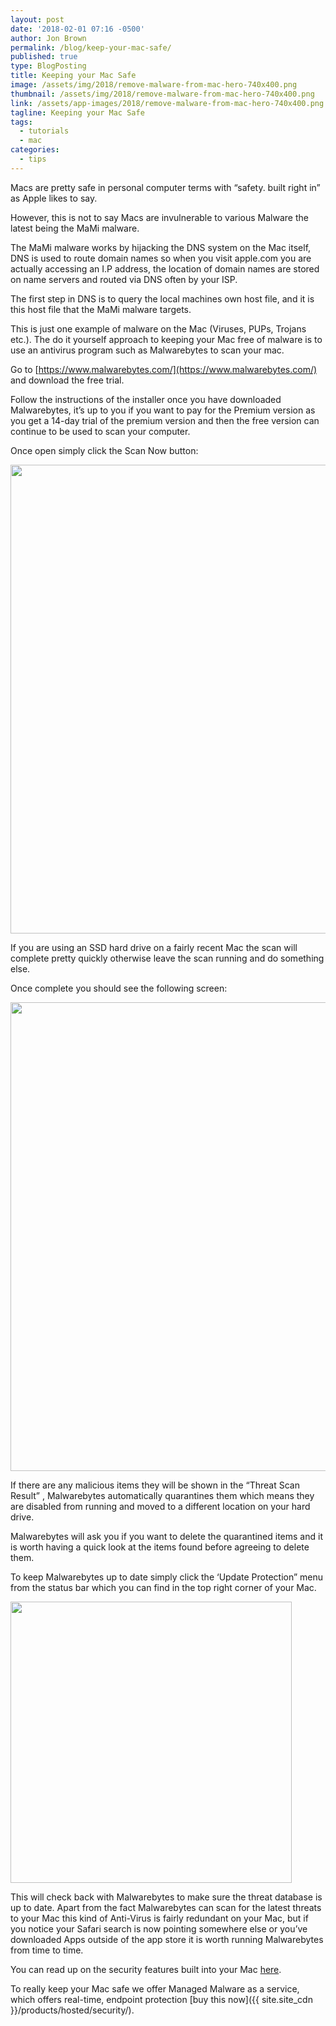 ```yaml
---
layout: post
date: '2018-02-01 07:16 -0500'
author: Jon Brown
permalink: /blog/keep-your-mac-safe/
published: true
type: BlogPosting
title: Keeping your Mac Safe
image: /assets/img/2018/remove-malware-from-mac-hero-740x400.png
thumbnail: /assets/img/2018/remove-malware-from-mac-hero-740x400.png
link: /assets/app-images/2018/remove-malware-from-mac-hero-740x400.png
tagline: Keeping your Mac Safe
tags:
  - tutorials
  - mac
categories:
  - tips
---
```

Macs are pretty safe in personal computer terms with “safety. built right in” as Apple likes to say.

However, this is not to say Macs are invulnerable to various Malware the latest being the MaMi malware.

The MaMi malware works by hijacking the DNS system on the Mac itself, DNS is used to route domain names so when you visit apple.com you are actually accessing an I.P address, the location of domain names are stored on name servers and routed via DNS often by your ISP.

The first step in DNS is to query the local machines own host file, and it is this host file that the MaMi malware targets.

This is just one example of malware on the Mac (Viruses, PUPs, Trojans etc.).
The do it yourself approach to keeping your Mac free of malware is to use an antivirus program such as Malwarebytes to scan your mac.

Go to [https://www.malwarebytes.com/](https://www.malwarebytes.com/) and download the free trial.

Follow the instructions of the installer once you have downloaded Malwarebytes, it’s up to you if you want to pay for the Premium version as you get a 14-day trial of the premium version and then the free version can continue to be used to scan your computer.

Once open simply click the Scan Now button:

<img src="{{ site.site_cdn }}/assets/img/blog/2018/macsafe/image1.png" class="img-fluid rounded m-2" width="750">

If you are using an SSD hard drive on a fairly recent Mac the scan will complete pretty quickly otherwise leave the scan running and do something else.

Once complete you should see the following screen:

<img src="{{ site.site_cdn }}/assets/img/blog/2018/macsafe/image3.png" class="img-fluid rounded m-2" width="750">

If there are any malicious items they will be shown in the “Threat Scan Result” , Malwarebytes automatically quarantines them which means they are disabled from running and moved to a different location on your hard drive.

Malwarebytes will ask you if you want to delete the quarantined items and it is worth having a quick look at the items found before agreeing to delete them.

To keep Malwarebytes up to date simply click the ‘Update Protection” menu from the status bar which you can find in the top right corner of your Mac.

<img src="{{ site.site_cdn }}/assets/img/blog/2018/macsafe/image2.png" class="img-fluid rounded m-2" width="450">

This will check back with Malwarebytes to make sure the threat database is up to date.
Apart from the fact Malwarebytes can scan for the latest threats to your Mac this kind of Anti-Virus is fairly redundant on your Mac, but if you notice your Safari search is now pointing somewhere else or you’ve downloaded Apps outside of the app store it is worth running Malwarebytes from time to time.

You can read up on the security features built into your Mac [here](https://www.apple.com//macos/security/).

To really keep your Mac safe we offer Managed Malware as a service, which offers real-time, endpoint protection [buy this now]({{ site.site_cdn }}/products/hosted/security/).
